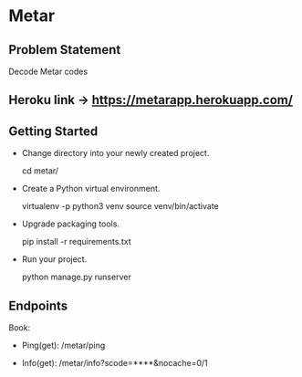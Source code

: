Metar
===========

Problem Statement
-----------------
Decode Metar codes

## Heroku link -> https://metarapp.herokuapp.com/


Getting Started
---------------

- Change directory into your newly created project.

    cd metar/

- Create a Python virtual environment.

    virtualenv -p python3 venv
    source venv/bin/activate

- Upgrade packaging tools.

    pip install -r requirements.txt

- Run your project.

    python manage.py runserver

Endpoints
---------
Book:   
- Ping(get):
    /metar/ping

- Info(get):
    /metar/info?scode=****&nocache=0/1

